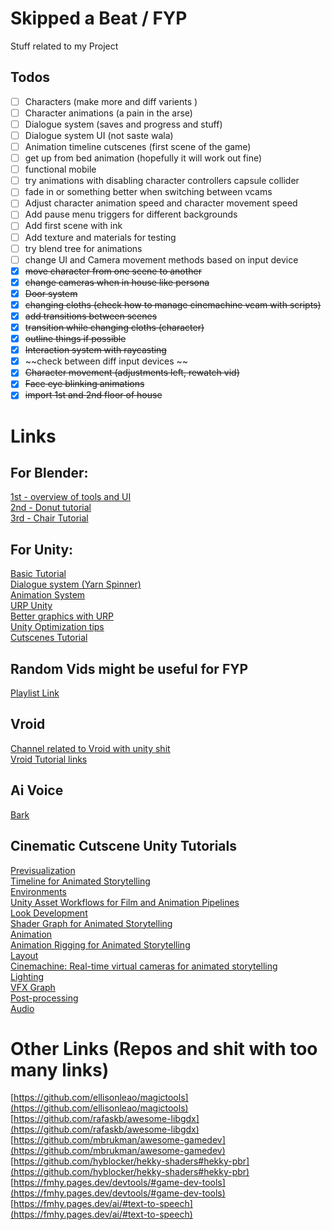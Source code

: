 # Skipped a Beat / FYP
Stuff related to my Project
## Todos
- [ ] Characters (make more and diff varients )
- [ ] Character animations (a pain in the arse)
- [ ] Dialogue system (saves and progress and stuff)
- [ ] Dialogue system UI (not saste wala)
- [ ] Animation timeline cutscenes (first scene of the game)
- [ ] get up from bed animation (hopefully it will work out fine)
- [ ] functional mobile
- [ ] try animations with disabling character controllers capsule collider
- [ ] fade in or something better when switching between vcams
- [ ] Adjust character animation speed and character movement speed
- [ ] Add pause menu triggers for different backgrounds
- [ ] Add first scene with ink
- [ ] Add texture and materials for testing
- [ ] try blend tree for animations
- [ ] change UI and Camera movement methods based on input device
- [x] ~~move character from one scene to another~~
- [x] ~~change cameras when in house like persona~~
- [x] ~~Door system~~
- [x] ~~changing cloths (check how to manage cinemachine vcam with scripts)~~
- [x] ~~add transitions between scenes~~
- [x] ~~transition while changing cloths (character)~~
- [x] ~~outline things if possible~~
- [x] ~~Interaction system with raycasting~~
- [x] ~~check between diff input devices ~~
- [x] ~~Character movement (adjustments left, rewatch vid)~~
- [x] ~~Face eye blinking animations~~
- [x] ~~import 1st and 2nd floor of house~~
# Links

## For Blender:
[1st - overview of tools and UI](https://www.youtube.com/playlist?list=PLa1F2ddGya_-UvuAqHAksYnB0qL9yWDO6)  
[2nd - Donut tutorial](https://www.youtube.com/playlist?list=PLjEaoINr3zgFX8ZsChQVQsuDSjEqdWMAD)  
[3rd - Chair Tutorial](https://www.youtube.com/playlist?list=PLjEaoINr3zgEL9UjPTLWQhLFAK7wVaRMR)
## For Unity:
[Basic Tutorial](https://www.youtube.com/playlist?list=PLFt_AvWsXl0fnA91TcmkRyhhixX9CO3Lw)  
[Dialogue system (Yarn Spinner)](https://www.youtube.com/watch?v=549J0eHE88k)  
[Animation System](https://www.youtube.com/playlist?list=PLwyUzJb_FNeTQwyGujWRLqnfKpV-cj-eO)  
[URP Unity](https://www.youtube.com/playlist?list=PLX2vGYjWbI0QRLkvupULwSZCPkLyHs-UX)  
[Better graphics with URP](https://blog.unity.com/technology/learn-how-to-bring-your-game-graphics-to-life)  
[Unity Optimization tips](https://www.reddit.com/r/Unity3D/comments/njrqhu/big_thread_of_optimization_tips/)  
[Cutscenes Tutorial](https://create.unity.com/road-to-realtime?utm_source=youtube&utm_medium=social&utm_campaign=film_global_generalpromo_2021-03-24_road-to-real-time)  
## Random Vids might be useful for FYP
[Playlist Link](https://www.youtube.com/playlist?list=PLj1U1ZglvjcqwqYPofElz42grSNw3-ipN)  
## Vroid  
[Channel related to Vroid with unity shit](https://youtube.com/@ReForgeMode)  
[Vroid Tutorial links](https://docs.google.com/document/d/1QqNhGyAEmmKGAf_x9WpfdSYcfBJ6BCEcU8CHdkIurQw/edit)  
## Ai Voice  
[Bark](https://github.com/suno-ai/bark#-usage-in-python)  
## Cinematic Cutscene Unity Tutorials  
[Previsualization](https://resources.unity.com/media-entertainment-content/road-to-real-time-previsualization)  
[Timeline for Animated Storytelling](https://resources.unity.com/media-entertainment-content/timeline-for-animated-storytelling)  
[Environments](https://resources.unity.com/media-entertainment-content/r2r-environments)  
[Unity Asset Workflows for Film and Animation Pipelines](https://resources.unity.com/media-entertainment-content/r2r-asset-workflows)  
[Look Development](https://resources.unity.com/media-entertainment-content/r2r-look-development)  
[Shader Graph for Animated Storytelling](https://resources.unity.com/media-entertainment-content/r2r-shader-graph)  
[Animation](https://resources.unity.com/media-entertainment-content/r2r-animation)  
[Animation Rigging for Animated Storytelling](https://resources.unity.com/media-entertainment-content/r2r-animation-rigging)  
[Layout](https://resources.unity.com/media-entertainment-content/road-to-real-time-layout)  
[Cinemachine: Real-time virtual cameras for animated storytelling](https://resources.unity.com/media-entertainment-content/road-to-real-time-cinemachine)  
[Lighting](https://resources.unity.com/media-entertainment-content/road-to-real-time-lighting)  
[VFX Graph](https://resources.unity.com/media-entertainment-content/road-to-real-time-vfx-graph)  
[Post-processing](https://resources.unity.com/media-entertainment-content/road-to-real-time-post-processing)  
[Audio](https://resources.unity.com/media-entertainment-content/media-entertainmentroad-to-real-time-audio)  
# Other Links (Repos and shit with too many links)
[https://github.com/ellisonleao/magictools](https://github.com/ellisonleao/magictools)  
[https://github.com/rafaskb/awesome-libgdx](https://github.com/rafaskb/awesome-libgdx)  
[https://github.com/mbrukman/awesome-gamedev](https://github.com/mbrukman/awesome-gamedev)  
[https://github.com/hyblocker/hekky-shaders#hekky-pbr](https://github.com/hyblocker/hekky-shaders#hekky-pbr)  
[https://fmhy.pages.dev/devtools/#game-dev-tools](https://fmhy.pages.dev/devtools/#game-dev-tools)  
[https://fmhy.pages.dev/ai/#text-to-speech](https://fmhy.pages.dev/ai/#text-to-speech)  

